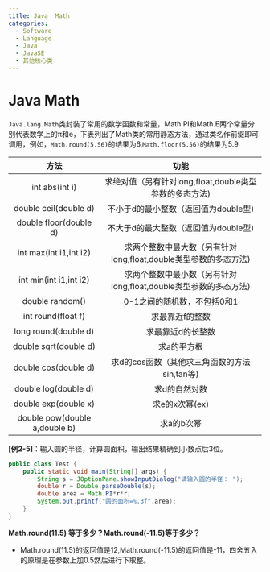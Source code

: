 ```yaml
---
title: Java  Math
categories:
  - Software
  - Language
  - Java
  - JavaSE
  - 其他核心类
---
```

# Java  Math

`Java.lang.Math`类封装了常用的数学函数和常量，Math.PI和Math.E两个常量分别代表数学上的π和e，下表列出了Math类的常用静态方法，通过类名作前缀即可调用，例如，`Math.round(5.56)`的结果为6,`Math.floor(5.56)`的结果为5.9

方法|	功能
:---:|:---:
int abs(int i)|	求绝对值（另有针对long,float,double类型参数的多态方法)
double ceil(double d)|	不小于d的最小整数（返回值为double型)
double floor(double d)|	不大于d的最大整数（返回值为double型)
int max(int i1,int i2)|	求两个整数中最大数（另有针对long,float,double类型参数的多态方法)
int min(int i1,int i2)|	求两个整数中最小数（另有针对long,float,double类型参数的多态方法)
double random()|	0-1之间的随机数，不包括0和1
int round(float f)|	求最靠近f的整数
long round(double d)|	求最靠近d的长整数
double sqrt(double d)|	求a的平方根
double cos(double d)|	求d的cos函数（其他求三角函数的方法sin,tan等)
double log(double d)|	求d的自然对数
double exp(double x)|	求e的x次幂(ex)
double pow(double a,double b)|	求a的b次幂

**[例2-5]**：输入圆的半径，计算圆面积，输出结果精确到小数点后3位。

```java
public class Test {
    public static void main(String[] args) {
        String s = JOptionPane.showInputDialog("请输入圆的半径： ");
        double r = Double.parseDouble(s);
        double area = Math.PI*r*r;
        System.out.printf("圆的面积=%.3f",area);
    }
}
```

**Math.round(11.5) 等于多少？Math.round(-11.5)等于多少？**

- Math.round(11.5)的返回值是12,Math.round(-11.5)的返回值是-11，四舍五入的原理是在参数上加0.5然后进行下取整。
